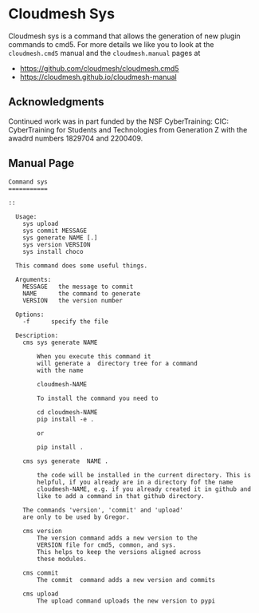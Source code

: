 # Cloudmesh Sys

Cloudmesh sys is a command that allows the generation of new plugin
commands to cmd5. For more details we like you to look at the
`cloudmesh.cmd5` manual and the `cloudmesh.manual` pages at

* <https://github.com/cloudmesh/cloudmesh.cmd5>
* <https://cloudmesh.github.io/cloudmesh-manual>

## Acknowledgments

Continued work was in part funded by the NSF
CyberTraining: CIC: CyberTraining for Students and Technologies
from Generation Z with the awadrd numbers 1829704 and 2200409.



## Manual Page

<!-- START-MANUAL -->
```
Command sys
===========

::

  Usage:
    sys upload
    sys commit MESSAGE
    sys generate NAME [.]
    sys version VERSION
    sys install choco

  This command does some useful things.

  Arguments:
    MESSAGE   the message to commit
    NAME      the command to generate
    VERSION   the version number

  Options:
    -f      specify the file

  Description:
    cms sys generate NAME

        When you execute this command it
        will generate a  directory tree for a command
        with the name

        cloudmesh-NAME

        To install the command you need to

        cd cloudmesh-NAME
        pip install -e .

        or

        pip install .

    cms sys generate  NAME .

        the code will be installed in the current directory. This is
        helpful, if you already are in a directory fof the name
        cloudmesh-NAME, e.g. if you already created it in github and
        like to add a command in that github directory.

    The commands 'version', 'commit' and 'upload'
    are only to be used by Gregor.

    cms version
        The version command adds a new version to the
        VERSION file for cmd5, common, and sys.
        This helps to keep the versions aligned across
        these modules.

    cms commit
        The commit  command adds a new version and commits

    cms upload
        The upload command uploads the new version to pypi

```
<!-- STOP-MANUAL -->